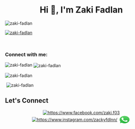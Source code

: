 
<h1 align="center">Hi 👋, I'm Zaki Fadlan</h1>

<p align="left"> <img src="https://komarev.com/ghpvc/?username=zaki-fadlan&label=Profile%20views&color=0e75b6&style=flat" alt="zaki-fadlan" /> </p>

<p align="left"> <a href="https://github.com/ryo-ma/github-profile-trophy"><img src="(https://github-readme-stats.vercel.app/api/top-langs/?username=Zaki-Fadlan&theme=highcontrast&show_icons=true&hide_border=false&layout=compact)" alt="zaki-fadlan" /></a> </p>

<p align="left"> <a href="https://twitter.com/" target="blank"><img src="https://img.shields.io/twitter/follow/?logo=twitter&style=for-the-badge" alt="" /></a> </p>

<h3 align="left">Connect with me:</h3>
<p align="left">
</p>

<p><img align="left" src="https://github-readme-stats.vercel.app/api/top-langs?username=zaki-fadlan&show_icons=true&locale=en&layout=compact" alt="zaki-fadlan" /></p>

<p>&nbsp;<img align="center" src="https://github-readme-stats.vercel.app/api?username=zaki-fadlan&show_icons=true&locale=en" alt="zaki-fadlan" /></p>

<p><img align="center" src="https://github-readme-streak-stats.herokuapp.com/?user=zaki-fadlan&" alt="zaki-fadlan" /></p>

<p>&nbsp;<img align="center" src="https://github-readme-stats.vercel.app/api?username=zaki-fadlan&show_icons=true&locale=en" alt="zaki-fadlan" /></p>
<!-- I’m currently learning <strong>Java, Python, PHP, MySQL</strong> -->
<!-- <p>Software Developer yang fokus pada pengembangan aplikasi web dan sistem IoT.<p> -->
<!-- ![Zaki Fadlan](https://avatars3.githubusercontent.com/u/12345678?s=400&v=4) -->
<!-- 
## Statistik


<!-- ## Kemampuan
- :snake: Membuat aplikasi web scraping dengan Python
- :hammer: Mengembangkan website sistem informasi dengan PHP framework CodeIgniter
- :robot: Membuat bot telegram dengan Python atau Google AppScript dengan database spreadsheet
- :satellite: Menulis program IoT dengan Arduino

## Proyek
- :mag_right: [Aplikasi web scraping untuk mendapatkan harga produk di toko online](https://github.com/zakifadlan/web-scraping)
- :file_folder: [Website sistem informasi sekolah dengan PHP framework CodeIgniter](https://github.com/zakifadlan/sisinfo-school)
- :bell: [Bot telegram untuk mengirimkan pemberitahuan harian](https://github.com/zakifadlan/telegram-daily-notification)
- :thermometer: [Sistem monitoring suhu dan kelembapan dengan Arduino](https://github.com/zakifadlan/iot-monitoring)
 --> 
## Let's Connect

<p align="center">
<a href="https://www.facebook.com/zaki.f03" target="_blank"><img align="center" src="https://raw.githubusercontent.com/rahuldkjain/github-profile-readme-generator/master/src/images/icons/Social/facebook.svg" alt="https://www.facebook.com/zaki.f03" height="30" width="40" /></a>
<a href="https://www.instagram.com/zackyfdlnn/" target="_blank"><img align="center" src="https://raw.githubusercontent.com/rahuldkjain/github-profile-readme-generator/master/src/images/icons/Social/instagram.svg" alt="https://www.instagram.com/zackyfdlnn/" height="30" width="40" /></a>
<a href="https://api.whatsapp.com/send?phone=6289616862757" target="_blank"><img align="center" src="https://github.com/Zaki-Fadlan/Zaki-Fadlan/blob/main/whatsapp-icon-seeklogo.com.svg" alt="https://www.instagram.com/zackyfdlnn/" height="30" width="40" /></a>
</p>
